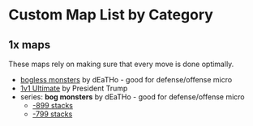# Custom Map List by Category

## 1x maps
These maps rely on making sure that every move is done optimally.

- [bogless monsters](https://generals.io/maps/bogless%20monsters) by dEaTHo - good for defense/offense micro  
- [1v1 Ultimate](https://generals.io/maps/1v1%20Ultimate) by President Trump  
- series: **bog monsters** by dEaTHo - good for defense/offense micro  
  - [-899 stacks](https://generals.io/maps/3v4%20bog%20monsters%2B)
  - [-799 stacks](https://generals.io/maps/3v4%20bog%20monsters)
